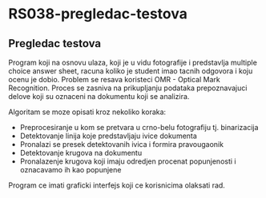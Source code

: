 # RS038-pregledac-testova
## Pregledac testova
Program koji na osnovu ulaza, koji je u vidu fotografije i predstavlja multiple choice answer sheet, racuna koliko je student imao tacnih odgovora i koju ocenu je dobio. Problem se resava koristeci OMR - Optical Mark Recognition. Proces se zasniva na prikupljanju podataka prepoznavajuci delove koji su oznaceni na dokumentu koji se analizira.


Algoritam se moze opisati kroz nekoliko koraka:

* Preprocesiranje u kom se pretvara u crno-belu fotografiju tj. binarizacija
* Detektovanje linija koje predstavljaju ivice dokumenta
* Pronalazi se presek detektovanih ivica i formira pravougaonik
* Detektovanje krugova na dokumentu
* Pronalazenje krugova koji imaju odredjen procenat popunjenosti i oznacavamo ih kao popunjene


Program ce imati graficki interfejs koji ce korisnicima olaksati rad.
 
